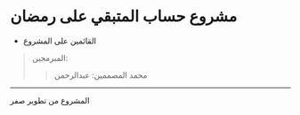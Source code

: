 # مشروع حساب المتبقي على رمضان

- القائمين على المشروع
> المبرمجين:
> > محمد
> المصممين:
> > عبدالرحمن

---

المشروع من تطوير صفر
